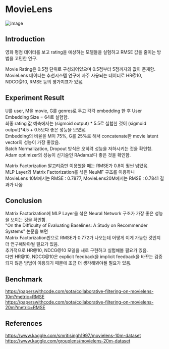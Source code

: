 # MovieLens

![image](https://user-images.githubusercontent.com/87184009/127741772-e7dce7af-1d76-4720-a320-6a87f695c1c8.png)

## Introduction
영화 평점 데이터를 보고 rating을 예상하는 모델들을 실험하고 RMSE 값을 줄이는 방법을 고민한 연구.

Movie Rating은 0.5점 단위로 구성되어있으며 0.5점부터 5점까지의 값이 존재함. \
MovieLens 데이터는 추천시스템 연구에 자주 사용되는 데이터로 HR@10, NDCG@10, RMSE 등의 평가지표가 있음.

## Experiment Result
U를 user, M을 movie, G를 genres로 두고 각각 embedding 한 후 User Embedding Size = 64로 실험함. \
최종 rating 값 예측에서는 (sigmoid output) * 5.5로 실험한 것이 (sigmoid output)*4.5 + 0.5보다 좋은 성능을 보였음. \
Embedding의 비율을 M이 75%, G를 25%로 해서 concatenate한 movie latent vector의 성능이 가장 좋았음. \
Batch Normalization, Dropout 방식은 오히려 성능을 저하시키는 것을 확인함. \
Adam optimizer의 성능이 신기술인 RAdam보다 좋은 것을 확인함.

Matrix Factorization 알고리즘만 이용했을 때는 RMSE가 0.8이 훨씬 넘었음. \
MLP Layer와 Matrix Factorization를 섞은 NeuMF 구조를 이용하니 \
MovieLens 10M에서는 RMSE : 0.7877, MovieLens20M에서는 RMSE : 0.7841 결과가 나옴

## Conclusion
Matrix Factorization에 MLP Layer을 섞은 Neural Network 구조가 가장 좋은 성능을 보이는 것을 확인함. \
"On the Difficulty of Evaluating Baselines: A Study on Recommender Systems" 논문을 보면 \
Matrix Factorization만으로 RMSE가 0.772가 나오는데 어떻게 이게 가능한 것인지 더 연구해봐야될 필요가 있음. \
추가적으로 HR@10, NDCG@10 모델을 새로 구현하고 실험해볼 필요가 있음. \
다만 HR@10, NDCG@10은 explicit feedback을 implicit feedback을 바꾸는 검증되지 않은 방법이 이용되기 때문에 조금 더 생각해봐야될 필요가 있음.

## Benchmark
https://paperswithcode.com/sota/collaborative-filtering-on-movielens-10m?metric=RMSE \
https://paperswithcode.com/sota/collaborative-filtering-on-movielens-20m?metric=RMSE

## References
https://www.kaggle.com/smritisingh1997/movielens-10m-dataset \
https://www.kaggle.com/grouplens/movielens-20m-dataset
